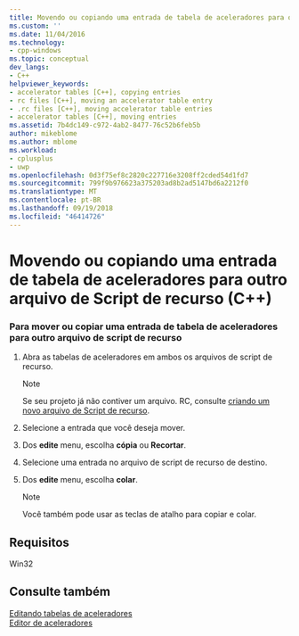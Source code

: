```yaml
---
title: Movendo ou copiando uma entrada de tabela de aceleradores para outro arquivo de Script de recurso (C++) | Microsoft Docs
ms.custom: ''
ms.date: 11/04/2016
ms.technology:
- cpp-windows
ms.topic: conceptual
dev_langs:
- C++
helpviewer_keywords:
- accelerator tables [C++], copying entries
- rc files [C++], moving an accelerator table entry
- .rc files [C++], moving accelerator table entries
- accelerator tables [C++], moving entries
ms.assetid: 7b4dc149-c972-4ab2-8477-76c52b6feb5b
author: mikeblome
ms.author: mblome
ms.workload:
- cplusplus
- uwp
ms.openlocfilehash: 0d3f75ef8c2820c227716e3208ff2cded54d1fd7
ms.sourcegitcommit: 799f9b976623a375203ad8b2ad5147bd6a2212f0
ms.translationtype: MT
ms.contentlocale: pt-BR
ms.lasthandoff: 09/19/2018
ms.locfileid: "46414726"
---
```

# <a name="moving-or-copying-an-accelerator-table-entry-to-another-resource-script-file-c"></a>Movendo ou copiando uma entrada de tabela de aceleradores para outro arquivo de Script de recurso (C++)

### <a name="to-move-or-copy-an-accelerator-table-entry-to-another-resource-script-file"></a>Para mover ou copiar uma entrada de tabela de aceleradores para outro arquivo de script de recurso

1. Abra as tabelas de aceleradores em ambos os arquivos de script de recurso.

   > [!NOTE]
   > Se seu projeto já não contiver um arquivo. RC, consulte [criando um novo arquivo de Script de recurso](../windows/how-to-create-a-resource-script-file.md).

2. Selecione a entrada que você deseja mover.

3. Dos **edite** menu, escolha **cópia** ou **Recortar**.

4. Selecione uma entrada no arquivo de script de recurso de destino.

5. Dos **edite** menu, escolha **colar**.

   > [!NOTE]
   > Você também pode usar as teclas de atalho para copiar e colar.

## <a name="requirements"></a>Requisitos

Win32

## <a name="see-also"></a>Consulte também

[Editando tabelas de aceleradores](../windows/editing-accelerator-tables.md)<br/>
[Editor de aceleradores](../windows/accelerator-editor.md)
